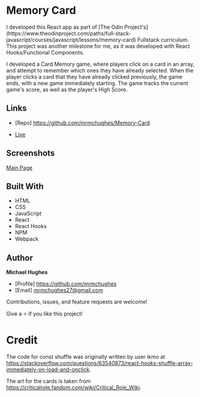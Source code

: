 <h1>Memory Card</h1>

<p>I developed this React app as part of [The Odin Project's](https://www.theodinproject.com/paths/full-stack-javascript/courses/javascript/lessons/memory-card) Fullstack curriculum. This project was another milestone for me, as it was developed with React Hooks/Functional Components.</p>

<p>I developed a Card Memory game, where players click on a card in an array, and attempt to remember which ones they have already selected. When the player clicks a card that they have already clicked previously, the game ends, with a new game immediately starting. The game tracks the current game's score, as well as the player's High Score.
</p>

## Links

- [Repo] https://github.com/mrmchughes/Memory-Card

- [Live](<Homepage url> "Live View")

## Screenshots

[Main Page](/screenshots/1.png "Home Page")

## Built With

- HTML
- CSS
- JavaScript
- React
- React Hooks
- NPM
- Webpack

## Author

**Michael Hughes**

- [Profile] https://github.com/mrmchughes
- [Email] mrmchughes27@gmail.com

Contributions, issues, and feature requests are welcome!

Give a ⭐️ if you like this project!

# Credit

The code for const shuffle was originally written by user ikmo at https://stackoverflow.com/questions/63540873/react-hooks-shuffle-array-immediately-on-load-and-onclick.

The art for the cards is taken from https://criticalrole.fandom.com/wiki/Critical_Role_Wiki.
